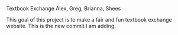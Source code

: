 Textbook Exchange
Alex, Greg, Brianna, Shees

This goal of this project is to make a fair and fun textbook exchange website. 
This is the new commit I am adding. 
